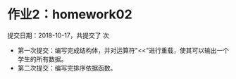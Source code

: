 # 作业2：homework02

提交日期：2018-10-17，共提交了 次
+ 第一次提交：编写完成结构体，并对运算符"<<"进行重载，使其可以输出一个学生的所有数据。
+ 第二次提交：编写完排序依据函数。
